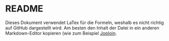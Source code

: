 # README
Dieses Dokument verwendet LaTex für die Formeln, weshalb es nicht richtig auf GitHub dargestellt wird. Am besten den Inhalt der Datei in ein anderen Markdown-Editor kopieren (wie zum Beispiel [Joploin](https://joplinapp.org/).
